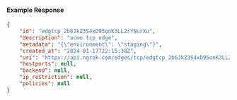 <!-- Code generated for API Clients. DO NOT EDIT. -->

#### Example Response

```json
{
	"id": "edgtcp_2b6JkZ3S4xD95onK3LL2rYNurXu",
	"description": "acme tcp edge",
	"metadata": "{\"environment\": \"staging\"}",
	"created_at": "2024-01-17T22:15:38Z",
	"uri": "https://api.ngrok.com/edges/tcp/edgtcp_2b6JkZ3S4xD95onK3LL2rYNurXu",
	"hostports": null,
	"backend": null,
	"ip_restriction": null,
	"policies": null
}
```
